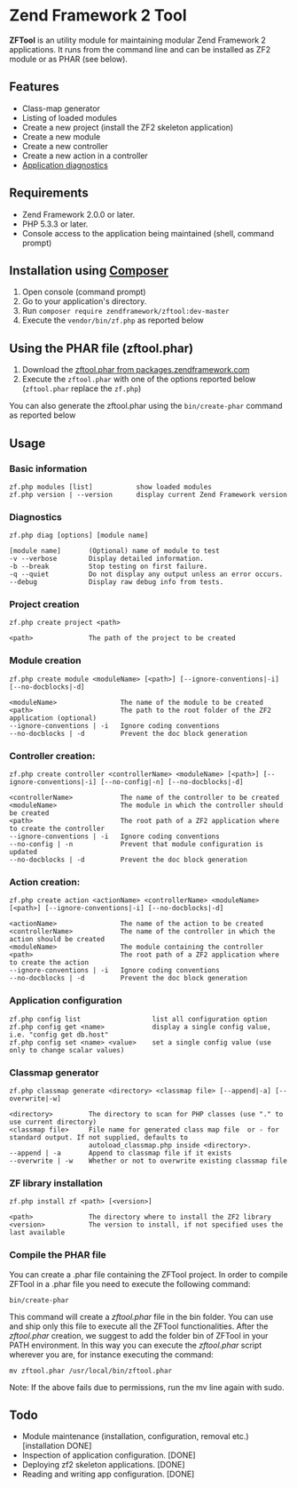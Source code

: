   Zend Framework 2 Tool
=========================

**ZFTool** is an utility module for maintaining modular Zend Framework 2 applications.
It runs from the command line and can be installed as ZF2 module or as PHAR (see below).

## Features
 * Class-map generator
 * Listing of loaded modules
 * Create a new project (install the ZF2 skeleton application)
 * Create a new module
 * Create a new controller
 * Create a new action in a controller
 * [Application diagnostics](docs/DIAGNOSTICS.md)

## Requirements
 * Zend Framework 2.0.0 or later.
 * PHP 5.3.3 or later.
 * Console access to the application being maintained (shell, command prompt)

## Installation using [Composer](http://getcomposer.org)
 1. Open console (command prompt)
 2. Go to your application's directory.
 3. Run `composer require zendframework/zftool:dev-master`
 4. Execute the `vendor/bin/zf.php` as reported below

## Using the PHAR file (zftool.phar)

 1. Download the [zftool.phar from packages.zendframework.com](http://packages.zendframework.com/zftool.phar)
 2. Execute the `zftool.phar` with one of the options reported below (`zftool.phar` replace the `zf.php`)

You can also generate the zftool.phar using the `bin/create-phar` command as reported below

## Usage

### Basic information

    zf.php modules [list]           show loaded modules
    zf.php version | --version      display current Zend Framework version

### Diagnostics

    zf.php diag [options] [module name]

    [module name]       (Optional) name of module to test
    -v --verbose        Display detailed information.
    -b --break          Stop testing on first failure.
    -q --quiet          Do not display any output unless an error occurs.
    --debug             Display raw debug info from tests.

### Project creation

    zf.php create project <path>

    <path>              The path of the project to be created

### Module creation

    zf.php create module <moduleName> [<path>] [--ignore-conventions|-i] [--no-docblocks|-d]

    <moduleName>                The name of the module to be created
    <path>                      The path to the root folder of the ZF2 application (optional)
    --ignore-conventions | -i   Ignore coding conventions
    --no-docblocks | -d         Prevent the doc block generation

### Controller creation:
	zf.php create controller <controllerName> <moduleName> [<path>] [--ignore-conventions|-i] [--no-config|-n] [--no-docblocks|-d]

	<controllerName>            The name of the controller to be created
	<moduleName>                The module in which the controller should be created
	<path>                      The root path of a ZF2 application where to create the controller
    --ignore-conventions | -i   Ignore coding conventions
    --no-config | -n            Prevent that module configuration is updated
    --no-docblocks | -d         Prevent the doc block generation

### Action creation:
	zf.php create action <actionName> <controllerName> <moduleName> [<path>] [--ignore-conventions|-i] [--no-docblocks|-d]

	<actionName>                The name of the action to be created
	<controllerName>            The name of the controller in which the action should be created
	<moduleName>                The module containing the controller
	<path>                      The root path of a ZF2 application where to create the action
    --ignore-conventions | -i   Ignore coding conventions
    --no-docblocks | -d         Prevent the doc block generation

### Application configuration

    zf.php config list                  list all configuration option
    zf.php config get <name>            display a single config value, i.e. "config get db.host"
    zf.php config set <name> <value>    set a single config value (use only to change scalar values)

### Classmap generator

    zf.php classmap generate <directory> <classmap file> [--append|-a] [--overwrite|-w]

    <directory>         The directory to scan for PHP classes (use "." to use current directory)
    <classmap file>     File name for generated class map file  or - for standard output. If not supplied, defaults to
                        autoload_classmap.php inside <directory>.
    --append | -a       Append to classmap file if it exists
    --overwrite | -w    Whether or not to overwrite existing classmap file

### ZF library installation

    zf.php install zf <path> [<version>]

    <path>              The directory where to install the ZF2 library
    <version>           The version to install, if not specified uses the last available

### Compile the PHAR file

You can create a .phar file containing the ZFTool project. In order to compile ZFTool in a .phar file you need
to execute the following command:

    bin/create-phar

This command will create a *zftool.phar* file in the bin folder.
You can use and ship only this file to execute all the ZFTool functionalities.
After the *zftool.phar* creation, we suggest to add the folder bin of ZFTool in your PATH environment. In this
way you can execute the *zftool.phar* script wherever you are, for instance executing the command:

    mv zftool.phar /usr/local/bin/zftool.phar

Note: If the above fails due to permissions, run the mv line again with sudo.


## Todo
 * Module maintenance (installation, configuration, removal etc.) [installation DONE]
 * Inspection of application configuration. [DONE]
 * Deploying zf2 skeleton applications. [DONE]
 * Reading and writing app configuration. [DONE]
